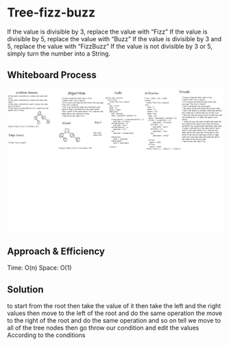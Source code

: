 # Tree-fizz-buzz
If the value is divisible by 3, replace the value with “Fizz”
If the value is divisible by 5, replace the value with “Buzz”
If the value is divisible by 3 and 5, replace the value with “FizzBuzz”
If the value is not divisible by 3 or 5, simply turn the number into a String.


## Whiteboard Process
![](./whiteboard/code-18.png)


## Approach & Efficiency
Time: O(n)
Space: O(1)

## Solution
to start from the root then take the value of it then take the left and the right values then move to the left of the root and do the same operation the move to the right of the root and do the same operation and so on tell we move to all of the tree nodes then go throw our condition and edit the values According to the conditions